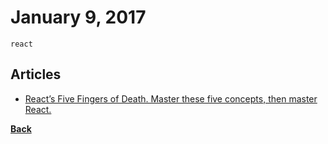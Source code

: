 # January 9, 2017

`react`

## Articles

- [React’s Five Fingers of Death. Master these five concepts, then master React.](https://medium.freecodecamp.com/the-5-things-you-need-to-know-to-understand-react-a1dbd5d114a3#.p1f3vogoj)


[__Back__](../README.md)

